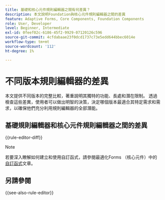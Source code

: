 ```yaml
---
title: 基礎和核心元件規則編輯器之間有何差異？
description: 本文說明Foundation與核心元件規則編輯器之間的差異
feature: Adaptive Forms, Core Components, Foundation Components
role: User, Developer
level: Beginner, Intermediate
exl-id: 0feef02c-6186-45f2-9929-07120126c596
source-git-commit: 4cfdabaae23f0dcd1737c73e5edd644bbec6014e
workflow-type: tm+mt
source-wordcount: '112'
ht-degree: 1%

---
```


# 不同版本規則編輯器的差異

本文提供不同版本的完整比較，著重說明其獨特的功能、長處和潛在限制。 透過檢查這些差異，使用者可以做出明智的決策，決定哪個版本最適合其特定需求和需求，以確保他們充分利用規則編輯器的全部潛能。

## 基礎規則編輯器和核心元件規則編輯器之間的差異

{{rule-editor-diff}}

>[!NOTE]
>
> 若要深入瞭解如何建立和使用自訂函式，請參閱最適化Forms （核心元件）中的[自訂函式](/help/forms/create-and-use-custom-functions.md)文章。


## 另請參閱

{{see-also-rule-editor}}
